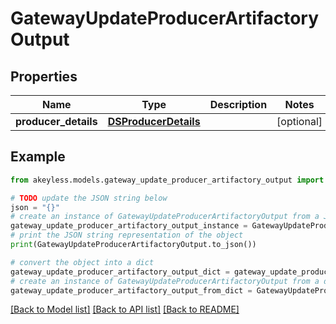 # GatewayUpdateProducerArtifactoryOutput


## Properties

Name | Type | Description | Notes
------------ | ------------- | ------------- | -------------
**producer_details** | [**DSProducerDetails**](DSProducerDetails.md) |  | [optional] 

## Example

```python
from akeyless.models.gateway_update_producer_artifactory_output import GatewayUpdateProducerArtifactoryOutput

# TODO update the JSON string below
json = "{}"
# create an instance of GatewayUpdateProducerArtifactoryOutput from a JSON string
gateway_update_producer_artifactory_output_instance = GatewayUpdateProducerArtifactoryOutput.from_json(json)
# print the JSON string representation of the object
print(GatewayUpdateProducerArtifactoryOutput.to_json())

# convert the object into a dict
gateway_update_producer_artifactory_output_dict = gateway_update_producer_artifactory_output_instance.to_dict()
# create an instance of GatewayUpdateProducerArtifactoryOutput from a dict
gateway_update_producer_artifactory_output_from_dict = GatewayUpdateProducerArtifactoryOutput.from_dict(gateway_update_producer_artifactory_output_dict)
```
[[Back to Model list]](../README.md#documentation-for-models) [[Back to API list]](../README.md#documentation-for-api-endpoints) [[Back to README]](../README.md)


